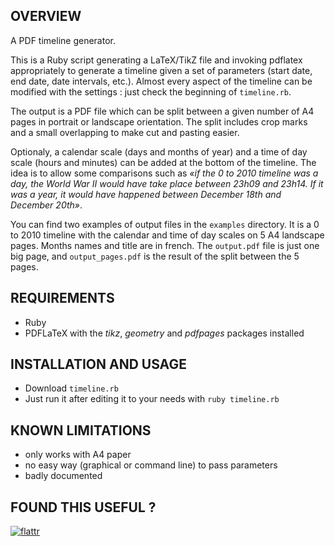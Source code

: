 ## OVERVIEW

A PDF timeline generator.

This is a Ruby script generating a LaTeX/TikZ file and invoking pdflatex appropriately to generate a timeline given a set of parameters (start date, end date, date intervals, etc.). Almost every aspect of the timeline can be modified with the settings : just check the beginning of `timeline.rb`.

The output is a PDF file which can be split between a given number of A4 pages in portrait or landscape orientation. The split includes crop marks and a small overlapping to make cut and pasting easier.

Optionaly, a calendar scale (days and months of year) and a time of day scale (hours and minutes) can be added at the bottom of the timeline. The idea is to allow some comparisons such as *«if the 0 to 2010 timeline was a day, the World War II would have take place between 23h09 and 23h14. If it was a year, it would have happened between December 18th and December 20th»*. 

You can find two examples of output files in the `examples` directory. It is a 0 to 2010 timeline with the calendar and time of day scales on 5 A4 landscape pages. Months names and title are in french. The `output.pdf` file is just one big page, and `output_pages.pdf` is the result of the split between the 5 pages.

## REQUIREMENTS

- Ruby
- PDFLaTeX with the *tikz*, *geometry* and *pdfpages* packages installed

## INSTALLATION AND USAGE

- Download `timeline.rb`
- Just run it after editing it to your needs with `ruby timeline.rb`

## KNOWN LIMITATIONS

- only works with A4 paper
- no easy way (graphical or command line) to pass parameters
- badly documented

## FOUND THIS USEFUL ?

[![flattr](http://api.flattr.com/button/button-compact-static-100x17.png)](http://flattr.com/thing/51784/PDF-timeline-generator)
